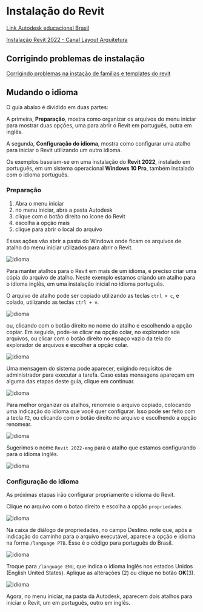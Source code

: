 # Instalação do Revit


[Link Autodesk educacional Brasil](https://www.autodesk.com.br/education/edu-software/overview?sorting=featured&filters=individual)


[Instalação Revit 2022 - Canal Layout Arquitetura](https://www.youtube.com/watch?v=NW71aaIatlc)

## Corrigindo problemas de instalação

[Corrigindo problemas na instação de famílias e templates do revit](https://knowledge.autodesk.com/pt-br/support/revit/troubleshooting/caas/sfdcarticles/sfdcarticles/PTB/Revit-Templates-and-families-not-installed.html)

## Mudando o idioma

O guia abaixo é dividido em duas partes:

A primeira, **Preparação**, mostra como organizar os arquivos do menu iniciar para mostrar duas opções, uma para abrir o Revit em português, outra em inglês.

A segunda, **Configuração do idioma**, mostra como configurar uma atalho para iniciar o Revit utilizando um outro idioma.

Os exemplos baseiam-se em uma instalação do **Revit 2022**, instalado em português, em um sistema operacional **Windows 10 Pro**, também instalado com o idioma português. 

### Preparação

1. Abra o menu iniciar
2. no menu iniciar, abra a pasta Autodesk
3. clique com o botão direito no ícone do Revit
4. escolha a opção mais
5. clique para abrir o local do arquivo

Essas ações vão abrir a pasta do Windows onde ficam os arquivos de atalho do menu iniciar utilizados para abrir o Revit.

![idioma](./idioma/idioma_01_LI.jpg)


Para manter atalhos para o Revit em mais de um idioma, é preciso criar uma cópia do arquivo de atalho. Neste exemplo estamos criando um atalho para o idioma inglês, em uma instalação inicial no idioma português.

O arquivo de atalho pode ser copiado utilizando as teclas ```ctrl + c```, e colado, utilizando as teclas ```ctrl + v```.


![idioma](idioma/idioma_03_LI.jpg)

ou, clicando com o botão direito no nome do atalho e escolhendo a opção copiar. Em seguida, pode-se clicar na opção colar, no explorador sde arquivos, ou clicar com o botão direito no espaço vazio da tela do explorador de arquivos e escolher a opção colar.


![idioma](idioma/idioma_02_LI.jpg)

Uma mensagem do sistema pode aparecer, exigindo requisitos de administrador para executar a tarefa. Caso estas mensagens apareçam em alguma das etapas deste guia, clique em continuar.


![idioma](idioma/idioma_04_LI.jpg)

Para melhor organizar os atalhos, renomeie o arquivo copiado, colocando uma indicação do idioma que você quer configurar. Isso pode ser feito com a tecla ```F2```, ou clicando com o botão direito no arquivo e escolhendo a opção renomear.


![idioma](idioma/idioma_05_LI.jpg)

Sugerimos o nome ```Revit 2022-eng``` para o atalho que estamos configurando para o idioma inglês.


![idioma](idioma/idioma_06_LI.jpg)

### Configuração do idioma

As próximas etapas irão configurar propriamente o idioma do Revit.

Clique no arquivo com o botao direito e escolha a opção ```propriedades```.

![idioma](idioma/idioma_07_LI.jpg)

Na caixa de diálogo de propriedades, no campo Destino. note que, após a indicação do caminho para o arquivo executável, aparece a opção e idioma na forma ```/language PTB```. Esse é o código para português do Brasil. 

![idioma](idioma/idioma_08_LI.jpg)

Troque para ```/language ENU```, que indica o idioma Inglês nos estados Unidos (English United States). Aplique as alterações (2) ou clique no botão **OK**(3).



![idioma](idioma/idioma_09_LI.jpg)

Agora, no menu iniciar, na pasta da Autodesk, aparecem dois atalhos para iniciar o Revit, um em português, outro em inglês.